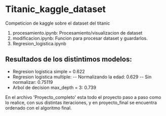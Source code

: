 # Titanic_kaggle_dataset
Competicion de kaggle sobre el dataset del titanic

1) procesamiento.ipynb: Procesamiento/visualizacion de dataset
2) modificacion.ipynb: Funcion para procesar dataset y guardarlos.
3) Regresion_logistica.ipynb

## Resultados de los distintimos modelos:
- Regresion logistica simple = 0.622
- Regresion logistica multiple:
--  Normalizando la edad: 0.629
-- Sin normalizar: 0.75119
- Arbol de decision max_depth = 3: 0.739

En el archivo 'Proyecto_completo' esta todo el proyecto paso a paso como lo realice, con sus distintas iteraciones, y en proyecto_final se encuentra ordenado con el algoritmo final.
